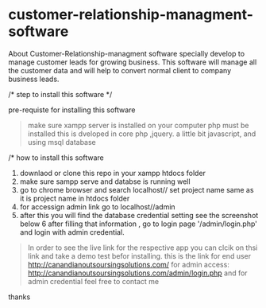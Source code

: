 # customer-relationship-managment-software
About Customer-Relationship-managment software specially develop to manage customer leads for growing business. This software will manage all the customer data and will help to convert normal client to company business leads.

/* step to install this software */

pre-requiste for installing this software
> make sure xampp server is installed on your computer
> php must be installed
> this is dveloped in core php ,jquery. a little bit javascript, and using msql  database

/*  how to install this software

1. downlaod or clone this repo in your xampp htdocs folder
2. make sure sampp serve  and databse is running well
3. go to chrome browser and search localhost/<project-name>/
   set project name same as it is project name in htdocs folder
4. for accessign admin link go to localhost/<projectname>/admin
5. after this you will find the database credential setting 
  see the screenshot below
6 after filling that information , go to login page '/admin/login.php' and login with admin credential.
   
> In order to see the live link for the respective app  you can clcik on thsi link and take a demo test befor installing.
> this is the link for end user http://canandianoutsoursingsolutions.com/
> for admin access: http://canandianoutsoursingsolutions.com/admin/login.php  and for admin credential feel free to contact me

 thanks
 

